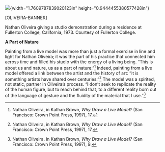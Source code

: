![](media/image1.png){width="1.7609787839020123in" height="0.9444455380577428in"}

\[OLIVEIRA-BANNER\]

Nathan Oliveira giving a studio demonstration during a residence at Fullerton College, California, 1973. Courtesy of Fullerton College.

**A Part of Nature**

Painting from a live model was more than just a formal exercise in line and light for Nathan Oliveira; it was the part of his practice that connected him across time and filled his studio with the energy of a living being. “This is about us and nature, us as a part of nature.”[^1] Indeed, painting from a live model offered a link between the artist and the history of art: “It is something artists have shared over centuries.”[^2] The model was a spirited, not static, partner in Oliveira’s process. “I don’t seek to replicate the reality of the human figure, but to reach behind that, to a different reality born out of the language of gesture and the fluidity of the material that I use.”[^3]

[^1]: Nathan Oliveira, in Kathan Brown, *Why Draw a Live Model?* (San Francisco: Crown Point Press, 1997), 17.

[^2]: Nathan Oliveira, in Kathan Brown, *Why Draw a Live Model?* (San Francisco: Crown Point Press, 1997), 17.

[^3]: Nathan Oliveira, in Kathan Brown, *Why Draw a Live Model?* (San Francisco: Crown Point Press, 1997), 9.
